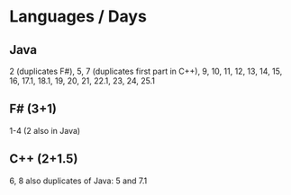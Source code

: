 # Languages / Days

## Java
2 (duplicates F#), 
5,
7 (duplicates first part in C++), 
9, 10, 11, 12, 13, 14, 15, 16, 
17.1, 18.1,
19, 20, 21, 
22.1,
23, 24, 
25.1

## F# (3+1)
1-4 (2 also in Java)

## C++ (2+1.5)
6, 8 also duplicates of Java: 5 and 7.1
